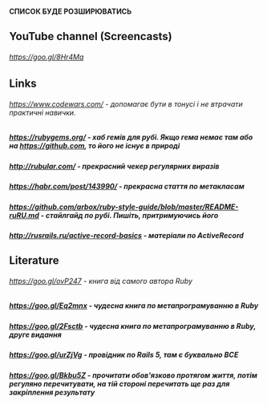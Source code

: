 #### СПИСОК БУДЕ РОЗШИРЮВАТИСЬ

## YouTube channel (Screencasts)
###### https://goo.gl/8Hr4Ma

## Links
###### https://www.codewars.com/ - допомагає бути в тонусі і не втрачати практичні навички.
##### https://rubygems.org/ - хаб гемів для рубі. Якщо гема немає там або на https://github.com, то його не існує в природі
##### http://rubular.com/ - прекрасний чекер регулярних виразів
##### https://habr.com/post/143990/ - прекрасна стаття по метакласам
##### https://github.com/arbox/ruby-style-guide/blob/master/README-ruRU.md - стайлгайд по рубі. Пишіть, притримуючись його
##### http://rusrails.ru/active-record-basics - матеріали по ActiveRecord
## Literature
###### https://goo.gl/ovP247 - книга від самого автора Ruby
##### https://goo.gl/Eq2mnx - чудесна книга по метапрограмуванню в Ruby
##### https://goo.gl/2Fsctb - чудесна книга по метапрограмуванню в Ruby, друге видання
##### https://goo.gl/urZjVg - провідник по Rails 5, там є буквально ВСЕ
##### https://goo.gl/Bkbu5Z - прочитати обов'язково протягом життя, потім регуляно перечитувати, на тій стороні перечитать ще раз для закріплення результату
